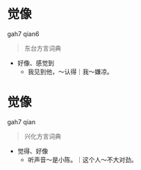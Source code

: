 # 觉像
gah7 qian6
> 东台方言词典
- 好像、感觉到
  - 我见到他，～认得｜我～嫌凉。

# 觉像
gah7 qian
> 兴化方言词典
- 觉得、好像
  - 听声音～是小陈。｜这个人～不大对劲。
